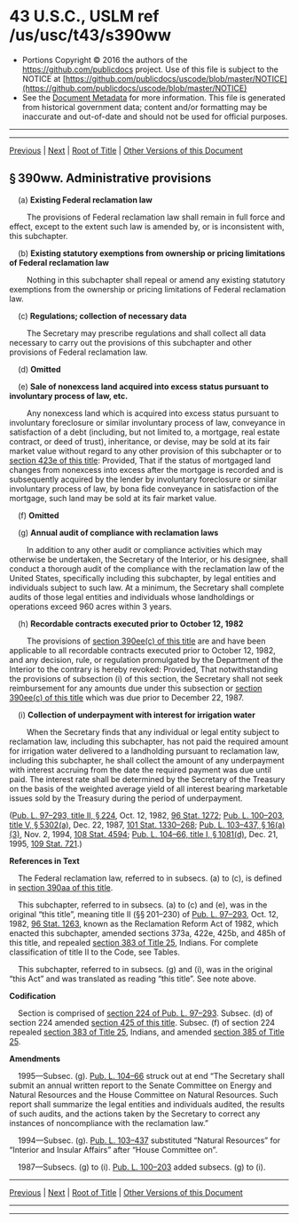---
---

# 43 U.S.C., USLM ref /us/usc/t43/s390ww

* Portions Copyright © 2016 the authors of the https://github.com/publicdocs project.
  Use of this file is subject to the NOTICE at [https://github.com/publicdocs/uscode/blob/master/NOTICE](https://github.com/publicdocs/uscode/blob/master/NOTICE)
* See the [Document Metadata](././../../../../..//README.md) for more information.
  This file is generated from historical government data; content and/or formatting may be inaccurate and out-of-date and should not be used for official purposes.

----------
----------

[Previous](./../../../../..//us/usc/t43/ch12/schI–A/m__us_usc_t43_s390vv.md) | [Next](./../../../../..//us/usc/t43/ch12/schI–A/m__us_usc_t43_s390xx.md) | [Root of Title](./../../../../../) | [Other Versions of this Document](https://publicdocs.github.io/go/links?ns=uslm&ref=%2Fus%2Fusc%2Ft43%2Fs390ww)

## § 390ww. Administrative provisions

    (a) __Existing Federal reclamation law__ 

        The provisions of Federal reclamation law shall remain in full force and effect, except to the extent such law is amended by, or is inconsistent with, this subchapter.

    (b) __Existing statutory exemptions from ownership or pricing limitations of Federal reclamation law__ 

        Nothing in this subchapter shall repeal or amend any existing statutory exemptions from the ownership or pricing limitations of Federal reclamation law.

    (c) __Regulations; collection of necessary data__ 

        The Secretary may prescribe regulations and shall collect all data necessary to carry out the provisions of this subchapter and other provisions of Federal reclamation law.

    (d) __Omitted__ 

    (e) __Sale of nonexcess land acquired into excess status pursuant to involuntary process of law, etc.__ 

        Any nonexcess land which is acquired into excess status pursuant to involuntary foreclosure or similar involuntary process of law, conveyance in satisfaction of a debt (including, but not limited to, a mortgage, real estate contract, or deed of trust), inheritance, or devise, may be sold at its fair market value without regard to any other provision of this subchapter or to [section 423e of this title][/us/usc/t43/s423e]: Provided, That if the status of mortgaged land changes from nonexcess into excess after the mortgage is recorded and is subsequently acquired by the lender by involuntary foreclosure or similar involuntary process of law, by bona fide conveyance in satisfaction of the mortgage, such land may be sold at its fair market value.

    (f) __Omitted__ 

    (g) __Annual audit of compliance with reclamation laws__ 

        In addition to any other audit or compliance activities which may otherwise be undertaken, the Secretary of the Interior, or his designee, shall conduct a thorough audit of the compliance with the reclamation law of the United States, specifically including this subchapter, by legal entities and individuals subject to such law. At a minimum, the Secretary shall complete audits of those legal entities and individuals whose landholdings or operations exceed 960 acres within 3 years.

    (h) __Recordable contracts executed prior to__  __October 12, 1982__ 

        The provisions of [section 390ee(c) of this title][/us/usc/t43/s390ee/c] are and have been applicable to all recordable contracts executed prior to October 12, 1982, and any decision, rule, or regulation promulgated by the Department of the Interior to the contrary is hereby revoked: Provided, That notwithstanding the provisions of subsection (i) of this section, the Secretary shall not seek reimbursement for any amounts due under this subsection or [section 390ee(c) of this title][/us/usc/t43/s390ee/c] which was due prior to December 22, 1987.

    (i) __Collection of underpayment with interest for irrigation water__ 

        When the Secretary finds that any individual or legal entity subject to reclamation law, including this subchapter, has not paid the required amount for irrigation water delivered to a landholding pursuant to reclamation law, including this subchapter, he shall collect the amount of any underpayment with interest accruing from the date the required payment was due until paid. The interest rate shall be determined by the Secretary of the Treasury on the basis of the weighted average yield of all interest bearing marketable issues sold by the Treasury during the period of underpayment.

([Pub. L. 97–293, title II, § 224][/us/pl/97/293/s224], Oct. 12, 1982, [96 Stat. 1272][/us/stat/96/1272]; [Pub. L. 100–203, title V, § 5302(a)][/us/pl/100/203/s5302/a], Dec. 22, 1987, [101 Stat. 1330–268][/us/stat/101/1330-268]; [Pub. L. 103–437, § 16(a)(3)][/us/pl/103/437/s16/a/3], Nov. 2, 1994, [108 Stat. 4594][/us/stat/108/4594]; [Pub. L. 104–66, title I, § 1081(d)][/us/pl/104/66/s1081/d], Dec. 21, 1995, [109 Stat. 721][/us/stat/109/721].)

 __References in Text__ 

    The Federal reclamation law, referred to in subsecs. (a) to (c), is defined in [section 390aa of this title][/us/usc/t43/s390aa].

    This subchapter, referred to in subsecs. (a) to (c) and (e), was in the original “this title”, meaning title II (§§ 201–230) of [Pub. L. 97–293][/us/pl/97/293], Oct. 12, 1982, [96 Stat. 1263][/us/stat/96/1263], known as the Reclamation Reform Act of 1982, which enacted this subchapter, amended sections 373a, 422e, 425b, and 485h of this title, and repealed [section 383 of Title 25][/us/usc/t25/s383], Indians. For complete classification of title II to the Code, see Tables.

    This subchapter, referred to in subsecs. (g) and (i), was in the original “this Act” and was translated as reading “this title”. See note above.

 __Codification__ 

    Section is comprised of [section 224 of Pub. L. 97–293][/us/pl/97/293/s224]. Subsec. (d) of section 224 amended [section 425 of this title][/us/usc/t43/s425]. Subsec. (f) of section 224 repealed [section 383 of Title 25][/us/usc/t25/s383], Indians, and amended [section 385 of Title 25][/us/usc/t25/s385].

 __Amendments__ 

    1995—Subsec. (g). [Pub. L. 104–66][/us/pl/104/66] struck out at end “The Secretary shall submit an annual written report to the Senate Committee on Energy and Natural Resources and the House Committee on Natural Resources. Such report shall summarize the legal entities and individuals audited, the results of such audits, and the actions taken by the Secretary to correct any instances of noncompliance with the reclamation law.”

    1994—Subsec. (g). [Pub. L. 103–437][/us/pl/103/437] substituted “Natural Resources” for “Interior and Insular Affairs” after “House Committee on”.

    1987—Subsecs. (g) to (i). [Pub. L. 100–203][/us/pl/100/203] added subsecs. (g) to (i).

----------

[Previous](./../../../../..//us/usc/t43/ch12/schI–A/m__us_usc_t43_s390vv.md) | [Next](./../../../../..//us/usc/t43/ch12/schI–A/m__us_usc_t43_s390xx.md) | [Root of Title](./../../../../../) | [Other Versions of this Document](https://publicdocs.github.io/go/links?ns=uslm&ref=%2Fus%2Fusc%2Ft43%2Fs390ww)

----------
----------

[/us/usc/t43/s423e]: https://publicdocs.github.io/go/links?ns=uslm&ref=%2Fus%2Fusc%2Ft43%2Fs423e
[/us/usc/t43/s390ee/c]: https://publicdocs.github.io/go/links?ns=uslm&ref=%2Fus%2Fusc%2Ft43%2Fs390ee%2Fc
[/us/usc/t43/s390ee/c]: https://publicdocs.github.io/go/links?ns=uslm&ref=%2Fus%2Fusc%2Ft43%2Fs390ee%2Fc
[/us/pl/97/293/s224]: https://publicdocs.github.io/go/links?ns=uslm&ref=%2Fus%2Fpl%2F97%2F293%2Fs224
[/us/stat/96/1272]: https://publicdocs.github.io/go/links?ns=uslm&ref=%2Fus%2Fstat%2F96%2F1272
[/us/pl/100/203/s5302/a]: https://publicdocs.github.io/go/links?ns=uslm&ref=%2Fus%2Fpl%2F100%2F203%2Fs5302%2Fa
[/us/stat/101/1330-268]: https://publicdocs.github.io/go/links?ns=uslm&ref=%2Fus%2Fstat%2F101%2F1330-268
[/us/pl/103/437/s16/a/3]: https://publicdocs.github.io/go/links?ns=uslm&ref=%2Fus%2Fpl%2F103%2F437%2Fs16%2Fa%2F3
[/us/stat/108/4594]: https://publicdocs.github.io/go/links?ns=uslm&ref=%2Fus%2Fstat%2F108%2F4594
[/us/pl/104/66/s1081/d]: https://publicdocs.github.io/go/links?ns=uslm&ref=%2Fus%2Fpl%2F104%2F66%2Fs1081%2Fd
[/us/stat/109/721]: https://publicdocs.github.io/go/links?ns=uslm&ref=%2Fus%2Fstat%2F109%2F721
[/us/usc/t43/s390aa]: https://publicdocs.github.io/go/links?ns=uslm&ref=%2Fus%2Fusc%2Ft43%2Fs390aa
[/us/pl/97/293]: https://publicdocs.github.io/go/links?ns=uslm&ref=%2Fus%2Fpl%2F97%2F293
[/us/stat/96/1263]: https://publicdocs.github.io/go/links?ns=uslm&ref=%2Fus%2Fstat%2F96%2F1263
[/us/usc/t25/s383]: https://publicdocs.github.io/go/links?ns=uslm&ref=%2Fus%2Fusc%2Ft25%2Fs383
[/us/pl/97/293/s224]: https://publicdocs.github.io/go/links?ns=uslm&ref=%2Fus%2Fpl%2F97%2F293%2Fs224
[/us/usc/t43/s425]: https://publicdocs.github.io/go/links?ns=uslm&ref=%2Fus%2Fusc%2Ft43%2Fs425
[/us/usc/t25/s383]: https://publicdocs.github.io/go/links?ns=uslm&ref=%2Fus%2Fusc%2Ft25%2Fs383
[/us/usc/t25/s385]: https://publicdocs.github.io/go/links?ns=uslm&ref=%2Fus%2Fusc%2Ft25%2Fs385
[/us/pl/104/66]: https://publicdocs.github.io/go/links?ns=uslm&ref=%2Fus%2Fpl%2F104%2F66
[/us/pl/103/437]: https://publicdocs.github.io/go/links?ns=uslm&ref=%2Fus%2Fpl%2F103%2F437
[/us/pl/100/203]: https://publicdocs.github.io/go/links?ns=uslm&ref=%2Fus%2Fpl%2F100%2F203


